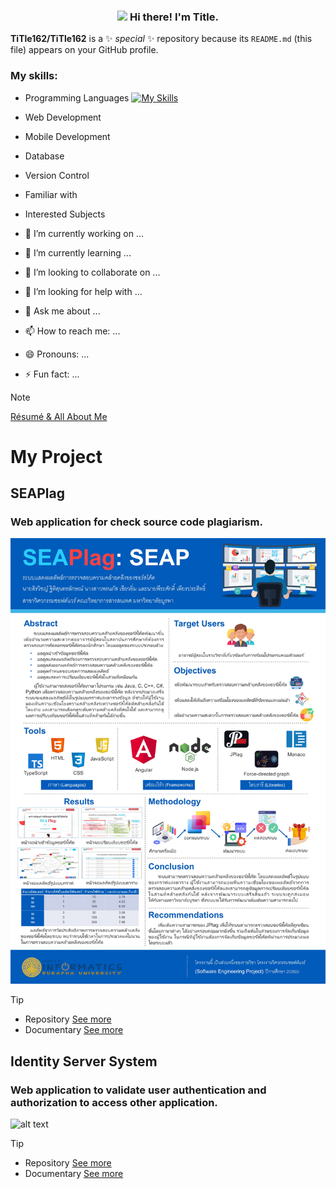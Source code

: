 ### <h3 align="center"><img src = "https://raw.githubusercontent.com/MartinHeinz/MartinHeinz/master/wave.gif" width = 30px> Hi there! I'm Title.</h3>


**TiTle162/TiTle162** is a ✨ _special_ ✨ repository because its `README.md` (this file) appears on your GitHub profile.

### My skills:
- Programming Languages
  [![My Skills](https://skillicons.dev/icons?i=aws,gcp,azure,react,vue,flutter)](https://skillicons.dev)
- Web Development
- Mobile Development
- Database
- Version Control
- Familiar with
- Interested Subjects

- 🔭 I’m currently working on ...
- 🌱 I’m currently learning ...
- 👯 I’m looking to collaborate on ...
- 🤔 I’m looking for help with ...
- 💬 Ask me about ...
- 📫 How to reach me: ...
- 😄 Pronouns: ...
- ⚡ Fun fact: ...

> [!NOTE]
> [Résumé & All About Me](https://github.com/TiTle162/For-Job-Application)

# My Project
## SEAPlag 
### Web application for check source code plagiarism.
 
![alt text](https://github.com/TiTle162/SEAPlag-Documentary/blob/main/SEAPlag-NSC2023%20Poster.jpg?raw=true)
> [!TIP]
> - Repository [See more](https://github.com/TiTle162/SEAPlag) <br>
> - Documentary [See more](https://github.com/TiTle162/Identity-Server-System-Documentary)

## Identity Server System
### Web application to validate user authentication and authorization to access other application.
 
![alt text](https://github.com/TiTle162/Identity-Server-System-Documentary/blob/main/IDS-AUCC2022%20Poster.png?raw=true)
> [!TIP]
> - Repository [See more](https://github.com/TiTle162/Identity-Server-System) <br>
> - Documentary [See more](https://github.com/TiTle162/Identity-Server-System-Documentary)

